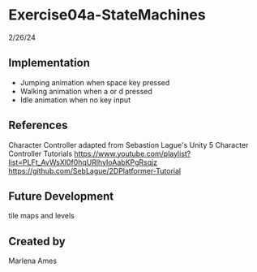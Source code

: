 # Exercise04a-StateMachines
2/26/24

## Implementation
* Jumping animation when space key pressed
* Walking animation when a or d pressed
* Idle animation when no key input

## References

Character Controller adapted from Sebastion Lague's Unity 5 Character Controller Tutorials
https://www.youtube.com/playlist?list=PLFt_AvWsXl0f0hqURlhyIoAabKPgRsqjz
https://github.com/SebLague/2DPlatformer-Tutorial

## Future Development
tile maps and levels

## Created by
Marlena Ames
